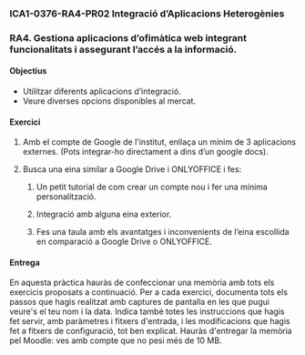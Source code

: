 ### ICA1-0376-RA4-PR02 Integració d’Aplicacions Heterogènies

### RA4. Gestiona aplicacions d’ofimàtica web integrant funcionalitats i assegurant l’accés a la informació.

#### Objectius

* Utilitzar diferents aplicacions d’integració.  
* Veure diverses opcions disponibles al mercat.

#### Exercici

1. Amb el compte de Google de l'institut, enllaça un mínim de 3 aplicacions externes. (Pots integrar-ho directament a dins d’un google docs).

2. Busca una eina similar a Google Drive i ONLYOFFICE i fes:

   1. Un petit tutorial de com crear un compte nou i fer una mínima personalització.

   2. Integració amb alguna eina exterior.

   3. Fes una taula amb els avantatges i inconvenients de l’eina escollida en comparació a Google Drive o ONLYOFFICE.

#### Entrega

En aquesta pràctica hauràs de confeccionar una memòria amb tots els exercicis proposats a continuació. Per a cada exercici, documenta tots els passos que hagis realitzat amb captures de pantalla en les que pugui veure's el teu nom i la data. Indica també totes les instruccions que hagis fet servir, amb paràmetres i fitxers d'entrada, i les modificacions que hagis fet a fitxers de configuració, tot ben explicat. Hauràs d'entregar la memòria pel Moodle: ves amb compte que no pesi més de 10 MB.  

